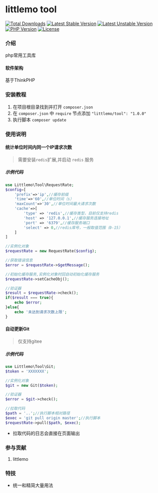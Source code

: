 
littlemo tool
===============

[![Total Downloads](https://poser.pugx.org/littlemo/tool/downloads)](https://packagist.org/packages/littlemo/tool)
[![Latest Stable Version](https://poser.pugx.org/littlemo/tool/v/stable)](https://packagist.org/packages/littlemo/tool)
[![Latest Unstable Version](https://poser.pugx.org/littlemo/tool/v/unstable)](https://packagist.org/packages/littlemo/tool)
[![PHP Version](https://img.shields.io/badge/php-%3E%3D7.1-8892BF.svg)](http://www.php.net/)
[![License](https://poser.pugx.org/littlemo/tool/license)](https://packagist.org/packages/littlemo/tool)

### 介绍
php常用工具库

#### 软件架构
基于ThinkPHP


### 安装教程

1.  在项目根目录找到并打开 `composer.json` 
2.  在 `composer.json` 中 `require` 节点添加 `"littlemo/tool": "1.0.0"`
3.  执行脚本 `composer update` 

### 使用说明

#### 统计单位时间内同一个IP请求次数

>需要安装`redis`扩展,并启动 `redis` 服务

##### 示例代码


```php
use Littlemo\Tool\RequestRate;
$config=[
    'prefix'=>'ip',//缓存前缀
    'time'=>'60',//单位时间（s）
    'maxCount'=>'30',//单位时间最大请求次数
    'cache'=>[
        'type' => 'redis',//缓存类型，目前仅支持redis
        'host' => '127.0.0.1',//缓存服务连接地址
        'port' => '6379',//缓存服务端口
        'select' => 0,//redis库号，一般取值范围（0-15）
    ]
]

//实例化对象
$requestRate = new RequestRate($config);

//获取错误信息
$error = $requestRate->$getMessage();

//初始化缓存服务,实例化对象时回自动初始化缓存服务
$requestRate->setCacheObj();

//验证器
$result = $requestRate->check();
if($result === true){
    echo $error;
}else{
    echo '未达到请求次数上限';
}

```

#### 自动更新Git

> 仅支持gitee

##### 示例代码


```php
use Littlemo\Tool\Git;
$token = 'XXXXXXX';

//实例化对象
$git = new Git($token);

//验证器
$error = $git->check();

//拉取代码
$path = '..';//执行脚本相对路径
$exec = 'git pull origin master';//执行脚本
$requestRate->pull($path, $exec);

```
- 拉取代码的日志会直接在页面输出



### 参与贡献

1.  littlemo


### 特技

- 统一和精简大量用法
